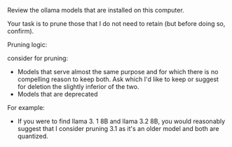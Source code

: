 Review the ollama models that are installed on this computer.

Your task is to prune those that I do not need to retain (but before doing so, confirm).

Pruning logic:

consider for pruning:

- Models that serve almost the same purpose and for which there is no compelling reason to keep both. Ask which I'd like to keep or suggest for deletion the slightly inferior of the two. 
- Models that are deprecated  

For example:

- If you were to find llama 3. 1 8B and llama 3.2 8B, you would reasonably suggest that I consider pruning 3.1 as it's an older model and both are quantized. 